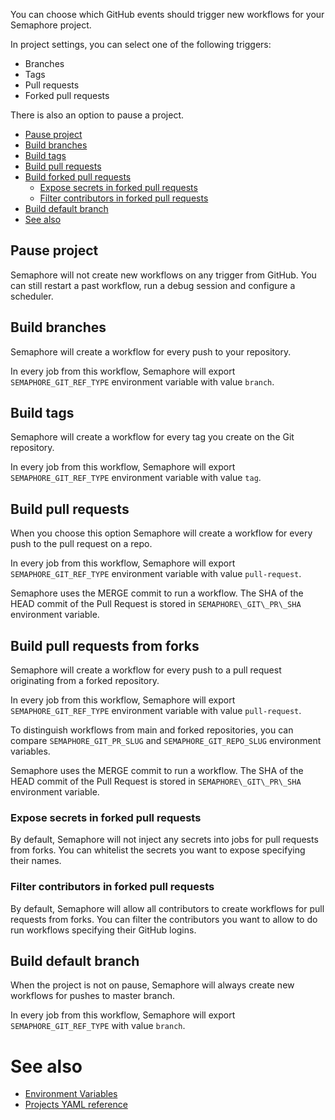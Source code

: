 You can choose which GitHub events should trigger new workflows for your Semaphore project.

In project settings, you can select one of the following triggers:

- Branches
- Tags
- Pull requests
- Forked pull requests

There is also an option to pause a project.

- [Pause project](#pause-project)
- [Build branches](#build-branches)
- [Build tags](#build-tags)
- [Build pull requests](#build-pull-requests)
- [Build forked pull requests](#build-pull-requests-from-forks)
  - [Expose secrets in forked pull requests](#expose-secrets-in-forked-pull-requests)
  - [Filter contributors in forked pull requests](#filter-contributors-in-forked-pull-requests)
- [Build default branch](#build-default-branch)
- [See also](#see-also)

## Pause project

Semaphore will not create new workflows on any trigger from GitHub.
You can still restart a past workflow, run a debug session and configure a scheduler.

## Build branches

Semaphore will create a workflow for every push to your repository.

In every job from this workflow, Semaphore will export
`SEMAPHORE_GIT_REF_TYPE` environment variable with value `branch`.

## Build tags

Semaphore will create a workflow for every tag you create on the Git repository.

In every job from this workflow, Semaphore will export
`SEMAPHORE_GIT_REF_TYPE` environment variable with value `tag`.

## Build pull requests

When you choose this option Semaphore will create a workflow for every push to the pull request on a repo.

In every job from this workflow, Semaphore will export
`SEMAPHORE_GIT_REF_TYPE` environment variable with value `pull-request`.

Semaphore uses the MERGE commit to run a workflow. The SHA of the HEAD commit
of the Pull Request is stored in `SEMAPHORE\_GIT\_PR\_SHA` environment variable.

## Build pull requests from forks

Semaphore will create a workflow for every push to a pull request
originating from a forked repository.

In every job from this workflow, Semaphore will export
`SEMAPHORE_GIT_REF_TYPE` environment variable with value `pull-request`.

To distinguish workflows from main and forked repositories, you can compare
`SEMAPHORE_GIT_PR_SLUG` and `SEMAPHORE_GIT_REPO_SLUG` environment variables.

Semaphore uses the MERGE commit to run a workflow. The SHA of the HEAD commit
of the Pull Request is stored in `SEMAPHORE\_GIT\_PR\_SHA` environment variable.

### Expose secrets in forked pull requests

By default, Semaphore will not inject any secrets into jobs for pull requests from forks.
You can whitelist the secrets you want to expose specifying their names.

### Filter contributors in forked pull requests

By default, Semaphore will allow all contributors to create workflows for pull requests from forks.
You can filter the contributors you want to allow to do run workflows specifying their GitHub logins.

## Build default branch

When the project is not on pause, Semaphore will always create new workflows
for pushes to master branch.

In every job from this workflow, Semaphore will export
`SEMAPHORE_GIT_REF_TYPE` with value `branch`.

# See also

- [Environment Variables](https://docs.semaphoreci.com/article/12-environment-variables)
- [Projects YAML reference](https://docs.semaphoreci.com/article/52-projects-yaml-reference)
